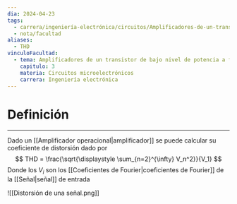 ```yaml
---
dia: 2024-04-23
tags:
  - carrera/ingeniería-electrónica/circuitos/Amplificadores-de-un-transistor-de-bajo-nivel-de-potencia-a-frecuencias-medias
  - nota/facultad
aliases:
  - THD
vinculoFacultad:
  - tema: Amplificadores de un transistor de bajo nivel de potencia a frecuencias medias
    capitulo: 3
    materia: Circuitos microelectrónicos
    carrera: Ingeniería electrónica
---
```

# Definición
---
Dado un [[Amplificador operacional|amplificador]] se puede calcular su coeficiente de distorsión dado por $$ THD = \frac{\sqrt{\displaystyle \sum_{n=2}^{\infty} V_n^2}}{V_1} $$
Donde los $V_i$ son los [[Coeficientes de Fourier|coeficientes de Fourier]] de la [[Señal|señal]] de entrada

![[Distorsión de una señal.png]]

